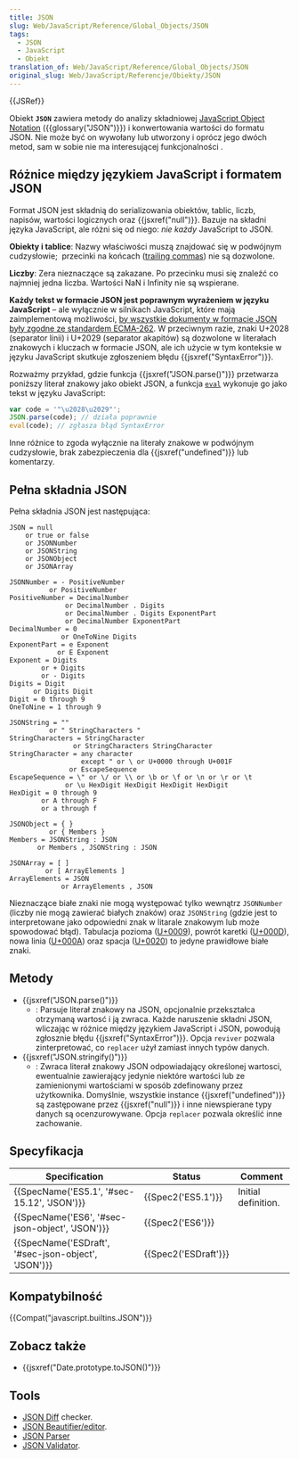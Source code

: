 ```yaml
---
title: JSON
slug: Web/JavaScript/Reference/Global_Objects/JSON
tags:
  - JSON
  - JavaScript
  - Obiekt
translation_of: Web/JavaScript/Reference/Global_Objects/JSON
original_slug: Web/JavaScript/Referencje/Obiekty/JSON
---
```

{{JSRef}}

Obiekt **`JSON`** zawiera metody do analizy składniowej [JavaScript Object Notation](https://json.org/) ({{glossary("JSON")}}) i konwertowania wartości do formatu JSON. Nie może być on wywołany lub utworzony i oprócz jego dwóch metod, sam w sobie nie ma interesującej funkcjonalności .

## Różnice między językiem JavaScript i formatem JSON

Format JSON jest składnią do serializowania obiektów, tablic, liczb, napisów, wartości logicznych oraz {{jsxref("null")}}. Bazuje na składni języka JavaScript, ale różni się od niego: _nie każdy_ JavaScript to JSON.

**Obiekty i tablice**: Nazwy właściwości muszą znajdować się w podwójnym cudzysłowie;  przecinki na końcach ([trailing commas](/pl/docs/Web/JavaScript/Reference/Trailing_commas)) nie są dozwolone.

**Liczby**: Zera nieznaczące są zakazane. Po przecinku musi się znaleźć co najmniej jedna liczba. Wartości NaN i Infinity nie są wspierane.

**Każdy tekst w formacie JSON jest poprawnym wyrażeniem w języku JavaScript** – ale wyłącznie w silnikach JavaScript, które mają zaimplementową możliwości, [by wszystkie dokumenty w formacie JSON były zgodne ze standardem ECMA-262](https://github.com/tc39/proposal-json-superset). W przeciwnym razie, znaki U+2028 (separator linii) i U+2029 (separator akapitów) są dozwolone w literałach znakowych i kluczach w formacie JSON, ale ich użycie w tym konteksie w języku JavaScript skutkuje zgłoszeniem błędu {{jsxref("SyntaxError")}}.

Rozważmy przykład, gdzie funkcja {{jsxref("JSON.parse()")}} przetwarza poniższy literał znakowy jako obiekt JSON, a funkcja [`eval`](/en-US/docs/Web/JavaScript/Reference/Global_Objects/eval) wykonuje go jako tekst w języku JavaScript:

```js
var code = '"\u2028\u2029"';
JSON.parse(code); // działa poprawnie
eval(code); // zgłasza błąd SyntaxError
```

Inne różnice to zgoda wyłącznie na literały znakowe w podwójnym cudzysłowie, brak zabezpieczenia dla {{jsxref("undefined")}} lub komentarzy.

## Pełna składnia JSON

Pełna składnia JSON jest następująca:

    JSON = null
        or true or false
        or JSONNumber
        or JSONString
        or JSONObject
        or JSONArray

    JSONNumber = - PositiveNumber
              or PositiveNumber
    PositiveNumber = DecimalNumber
                  or DecimalNumber . Digits
                  or DecimalNumber . Digits ExponentPart
                  or DecimalNumber ExponentPart
    DecimalNumber = 0
                 or OneToNine Digits
    ExponentPart = e Exponent
                or E Exponent
    Exponent = Digits
            or + Digits
            or - Digits
    Digits = Digit
          or Digits Digit
    Digit = 0 through 9
    OneToNine = 1 through 9

    JSONString = ""
              or " StringCharacters "
    StringCharacters = StringCharacter
                    or StringCharacters StringCharacter
    StringCharacter = any character
                      except " or \ or U+0000 through U+001F
                   or EscapeSequence
    EscapeSequence = \" or \/ or \\ or \b or \f or \n or \r or \t
                  or \u HexDigit HexDigit HexDigit HexDigit
    HexDigit = 0 through 9
            or A through F
            or a through f

    JSONObject = { }
              or { Members }
    Members = JSONString : JSON
           or Members , JSONString : JSON

    JSONArray = [ ]
             or [ ArrayElements ]
    ArrayElements = JSON
                 or ArrayElements , JSON

Nieznaczące białe znaki nie mogą występować tylko wewnątrz `JSONNumber` (liczby nie mogą zawierać białych znaków) oraz `JSONString` (gdzie jest to interpretowane jako odpowiedni znak w litarale znakowym lub może spowodować błąd). Tabulacja pozioma ([U+0009](https://unicode-table.com/pl/#0009)), powrót karetki ([U+000D](https://unicode-table.com/pl/#000D)), nowa linia ([U+000A](https://unicode-table.com/pl/#000A)) oraz spacja ([U+0020](https://unicode-table.com/pl/#0020)) to jedyne prawidłowe białe znaki.

## Metody

- {{jsxref("JSON.parse()")}}
  - : Parsuje literał znakowy na JSON, opcjonalnie przekształca otrzymaną wartosć i ją zwraca. Każde naruszenie składni JSON, wliczając w różnice między językiem JavaScript i JSON, powodują zgłosznie błędu {{jsxref("SyntaxError")}}. Opcja `reviver` pozwala zinterpretować, co `replacer` użył zamiast innych typów danych.
- {{jsxref("JSON.stringify()")}}
  - : Zwraca literał znakowy JSON odpowiadający określonej wartosci, ewentualnie zawierający jedynie niektóre wartości lub ze zamienionymi wartościami w sposób zdefinowany przez użytkownika. Domyślnie, wszystkie instance {{jsxref("undefined")}} są zastępowane przez {{jsxref("null")}} i inne niewspierane typy danych są ocenzurowywane. Opcja `replacer` pozwala określić inne zachowanie.

## Specyfikacja

| Specification                                                        | Status                       | Comment             |
| -------------------------------------------------------------------- | ---------------------------- | ------------------- |
| {{SpecName('ES5.1', '#sec-15.12', 'JSON')}}             | {{Spec2('ES5.1')}}     | Initial definition. |
| {{SpecName('ES6', '#sec-json-object', 'JSON')}}     | {{Spec2('ES6')}}         |                     |
| {{SpecName('ESDraft', '#sec-json-object', 'JSON')}} | {{Spec2('ESDraft')}} |                     |

## Kompatybilność

{{Compat("javascript.builtins.JSON")}}

## Zobacz także

- {{jsxref("Date.prototype.toJSON()")}}

## Tools

- [JSON Diff](http://jsoncompare.org/) checker.
- [JSON Beautifier/editor](http://jsonbeautifier.org/).
- [JSON Parser](http://jsonparser.org/)
- [JSON Validator](https://tools.learningcontainer.com/json-validator/).

